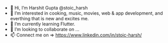 - 👋 Hi, I’m Harshit Gupta @stoic_harsh
- 👀 I’m interested in cooking, music, movies, web & app development, and everthing that is new and excites me.
- 🌱 I’m currently learning Flutter.
- 💞️ I’m looking to collaborate on ...
- 📫 Connect me on => https://www.linkedin.com/in/stoic-harsh/

<!---
stoicharsh/stoicharsh is a ✨ special ✨ repository because its `README.md` (this file) appears on your GitHub profile.
You can click the Preview link to take a look at your changes.
--->
